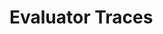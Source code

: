 # Evaluator Traces

<figure><img src="https://storage.googleapis.com/arize-phoenix-assets/assets/images/evaluator_traces.png" alt=""><figcaption></figcaption></figure>
